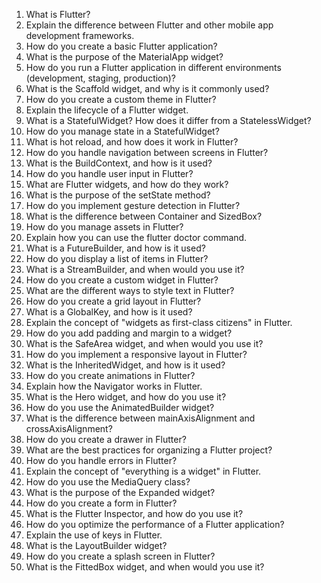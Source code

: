 1. What is Flutter?
2. Explain the difference between Flutter and other mobile app development frameworks.
3. How do you create a basic Flutter application?
4. What is the purpose of the MaterialApp widget?
5. How do you run a Flutter application in different environments (development, staging, production)?
6. What is the Scaffold widget, and why is it commonly used?
7. How do you create a custom theme in Flutter?
8. Explain the lifecycle of a Flutter widget.
9. What is a StatefulWidget? How does it differ from a StatelessWidget?
10. How do you manage state in a StatefulWidget?
11. What is hot reload, and how does it work in Flutter?
12. How do you handle navigation between screens in Flutter?
13. What is the BuildContext, and how is it used?
14. How do you handle user input in Flutter?
15. What are Flutter widgets, and how do they work?
16. What is the purpose of the setState method?
17. How do you implement gesture detection in Flutter?
18. What is the difference between Container and SizedBox?
19. How do you manage assets in Flutter?
20. Explain how you can use the flutter doctor command.
21. What is a FutureBuilder, and how is it used?
22. How do you display a list of items in Flutter?
23. What is a StreamBuilder, and when would you use it?
24. How do you create a custom widget in Flutter?
25. What are the different ways to style text in Flutter?
26. How do you create a grid layout in Flutter?
27. What is a GlobalKey, and how is it used?
28. Explain the concept of "widgets as first-class citizens" in Flutter.
29. How do you add padding and margin to a widget?
30. What is the SafeArea widget, and when would you use it?
31. How do you implement a responsive layout in Flutter?
32. What is the InheritedWidget, and how is it used?
33. How do you create animations in Flutter?
34. Explain how the Navigator works in Flutter.
35. What is the Hero widget, and how do you use it?
36. How do you use the AnimatedBuilder widget?
37. What is the difference between mainAxisAlignment and crossAxisAlignment?
38. How do you create a drawer in Flutter?
39. What are the best practices for organizing a Flutter project?
40. How do you handle errors in Flutter?
41. Explain the concept of "everything is a widget" in Flutter.
42. How do you use the MediaQuery class?
43. What is the purpose of the Expanded widget?
44. How do you create a form in Flutter?
45. What is the Flutter Inspector, and how do you use it?
46. How do you optimize the performance of a Flutter application?
47. Explain the use of keys in Flutter.
48. What is the LayoutBuilder widget?
49. How do you create a splash screen in Flutter?
50. What is the FittedBox widget, and when would you use it?
